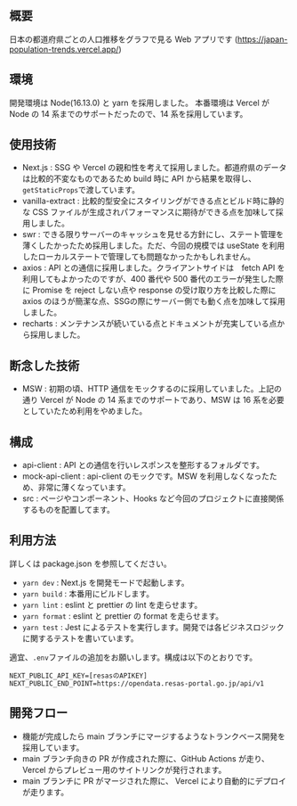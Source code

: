 ## 概要

日本の都道府県ごとの人口推移をグラフで見る Web アプリです
(https://japan-population-trends.vercel.app/)

## 環境

開発環境は Node(16.13.0) と yarn を採用しました。
本番環境は Vercel が Node の 14 系までのサポートだったので、14 系を採用しています。

## 使用技術

- Next.js : SSG や Vercel の親和性を考えて採用しました。都道府県のデータは比較的不変なものであるため build 時に API から結果を取得し、`getStaticProps`で渡しています。
- vanilla-extract : 比較的型安全にスタイリングができる点とビルド時に静的な CSS ファイルが生成されパフォーマンスに期待ができる点を加味して採用しました。
- swr : できる限りサーバーのキャッシュを見せる方針にし、ステート管理を薄くしたかったため採用しました。ただ、今回の規模では useState を利用したローカルステートで管理しても問題なかったかもしれません。
- axios : API との通信に採用しました。クライアントサイドは　fetch API を利用してもよかったのですが、400 番代や 500 番代のエラーが発生した際に Promise を reject しない点や response の受け取り方を比較した際に axios のほうが簡潔な点、SSGの際にサーバー側でも動く点を加味して採用しました。
- recharts : メンテナンスが続いている点とドキュメントが充実している点から採用しました。

## 断念した技術

- MSW : 初期の頃、HTTP 通信をモックするのに採用していました。上記の通り Vercel が Node の 14 系までのサポートであり、MSW は 16 系を必要としていたため利用をやめました。

## 構成

- api-client : API との通信を行いレスポンスを整形するフォルダです。
- mock-api-client : api-client のモックです。MSW を利用しなくなったため、非常に薄くなっています。
- src : ページやコンポーネント、Hooks など今回のプロジェクトに直接関係するものを配置してます。

## 利用方法

詳しくは package.json を参照してください。

- `yarn dev` : Next.js を開発モードで起動します。
- `yarn build` : 本番用にビルドします。
- `yarn lint` : eslint と prettier の lint を走らせます。
- `yarn format` : eslint と prettier の format を走らせます。
- `yarn test` : Jest によるテストを実行します。開発では各ビジネスロジックに関するテストを書いています。

適宜、`.env`ファイルの追加をお願いします。構成は以下のとおりです。

```
NEXT_PUBLIC_API_KEY=[resasのAPIKEY]
NEXT_PUBLIC_END_POINT=https://opendata.resas-portal.go.jp/api/v1

```

## 開発フロー

- 機能が完成したら main ブランチにマージするようなトランクベース開発を採用しています。
- main ブランチ向きの PR が作成された際に、GitHub Actions が走り、Vercel からプレビュー用のサイトリンクが発行されます。
- main ブランチに PR がマージされた際に、 Vercel により自動的にデプロイが走ります。
